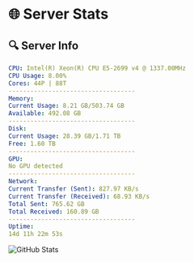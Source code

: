 # 🌐 Server Stats
## 🔍 Server Info
```yaml
CPU: Intel(R) Xeon(R) CPU E5-2699 v4 @ 1337.00MHz
CPU Usage: 8.00%
Cores: 44P | 88T
-----------------------------------
Memory:
Current Usage: 8.21 GB/503.74 GB
Available: 492.08 GB
-----------------------------------
Disk:
Current Usage: 28.39 GB/1.71 TB
Free: 1.60 TB
-----------------------------------
GPU:
No GPU detected
-----------------------------------
Network:
Current Transfer (Sent): 827.97 KB/s
Current Transfer (Received): 68.93 KB/s
Total Sent: 765.62 GB
Total Received: 160.89 GB
-----------------------------------
Uptime:
14d 11h 22m 53s
```
![GitHub Stats](https://img.shields.io/badge/Updated-2025-05-04_04:31:41-blue)
